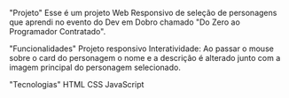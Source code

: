 "Projeto"
Esse é um projeto Web Responsivo de seleção de personagens que aprendi no evento do Dev em Dobro chamado "Do Zero ao Programador Contratado".

"Funcionalidades"
Projeto responsivo
Interatividade: Ao passar o mouse sobre o card do personagem o nome e a descrição é alterado junto com a imagem principal do personagem selecionado.

"Tecnologias"
HTML
CSS
JavaScript
